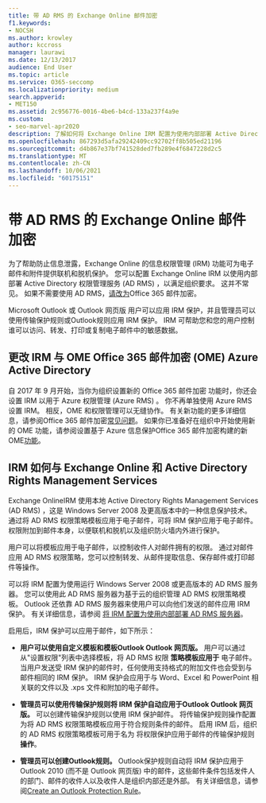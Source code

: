 ```yaml
---
title: 带 AD RMS 的 Exchange Online 邮件加密
f1.keywords:
- NOCSH
ms.author: krowley
author: kccross
manager: laurawi
ms.date: 12/13/2017
audience: End User
ms.topic: article
ms.service: O365-seccomp
ms.localizationpriority: medium
search.appverid:
- MET150
ms.assetid: 2c956776-0016-4be6-b4cd-133a237f4a9e
ms.custom:
- seo-marvel-apr2020
description: 了解如何将 Exchange Online IRM 配置为使用内部部署 Active Directory 权限管理服务 (AD RMS) 以满足组织要求。
ms.openlocfilehash: 867293d5afa29242409cc92702ff8b505ed21196
ms.sourcegitcommit: d4b867e37bf741528ded7fb289e4f6847228d2c5
ms.translationtype: MT
ms.contentlocale: zh-CN
ms.lasthandoff: 10/06/2021
ms.locfileid: "60175151"
---
```

# <a name="exchange-online-mail-encryption-with-ad-rms"></a>带 AD RMS 的 Exchange Online 邮件加密

为了帮助防止信息泄露，Exchange Online 的信息权限管理 (IRM) 功能可为电子邮件和附件提供联机和脱机保护。 您可以配置 Exchange Online IRM 以使用内部部署 Active Directory 权限管理服务 (AD RMS) ，以满足组织要求。 这并不常见。 如果不需要使用 AD RMS，[请改为](ome.md)Office 365 邮件加密。 

Microsoft Outlook 或 Outlook 网页版 用户可以应用 IRM 保护，并且管理员可以使用传输保护规则或Outlook规则应用 IRM 保护。 IRM 可帮助您和您的用户控制谁可以访问、转发、打印或复制电子邮件中的敏感数据。
  
## <a name="changes-to-how-irm-works-with-office-365-message-encryption-ome-and-azure-active-directory"></a>更改 IRM 与 OME Office 365 邮件加密 (OME) Azure Active Directory

自 2017 年 9 月开始，当你为组织设置新的 Office 365 邮件加密 功能时，你还会设置 IRM 以用于 Azure 权限管理 (Azure RMS) 。 你不再单独使用 Azure RMS 设置 IRM。 相反，OME 和权限管理可以无缝协作。 有关新功能的更多详细信息，请参阅Office 365 邮件加密[常见问题](./ome-faq.yml)。 如果你已准备好在组织中开始使用新的 OME 功能，请参阅设置基于 Azure 信息保护Office 365 邮件加密构建的新 OME[功能](./set-up-new-message-encryption-capabilities.md)。
  
## <a name="how-irm-works-with-exchange-online-and-active-directory-rights-management-services"></a>IRM 如何与 Exchange Online 和 Active Directory Rights Management Services

Exchange OnlineIRM 使用本地 Active Directory Rights Management Services (AD RMS) ，这是 Windows Server 2008 及更高版本中的一种信息保护技术。 通过将 AD RMS 权限策略模板应用于电子邮件，可将 IRM 保护应用于电子邮件。 权限附加到邮件本身，以便联机和脱机以及组织防火墙内外进行保护。
  
用户可以将模板应用于电子邮件，以控制收件人对邮件拥有的权限。 通过对邮件应用 AD RMS 权限策略，您可以控制转发、从邮件提取信息、保存邮件或打印邮件等操作。
  
可以将 IRM 配置为使用运行 Windows Server 2008 或更高版本的 AD RMS 服务器。 您可以使用此 AD RMS 服务器为基于云的组织管理 AD RMS 权限策略模板。 Outlook 还依靠 AD RMS 服务器来使用户可以向他们发送的邮件应用 IRM 保护。 有关详细信息，请参阅 [将 IRM 配置为使用内部部署 AD RMS 服务器](configure-irm-to-use-an-on-premises-ad-rms-server.md)。 
  
启用后，IRM 保护可以应用于邮件，如下所示：
  
- **用户可以使用自定义模板和模板Outlook Outlook 网页版。** 用户可以通过从"设置权限"列表中选择模板，将 AD RMS 权限 **策略模板应用于** 电子邮件。 当用户发送受 IRM 保护的邮件时，任何使用支持格式的附加文件也会受到与邮件相同的 IRM 保护。 IRM 保护会应用于与 Word、Excel 和 PowerPoint 相关联的文件以及 .xps 文件和附加的电子邮件。 
    
- **管理员可以使用传输保护规则将 IRM 保护自动应用于Outlook Outlook 网页版。** 可以创建传输保护规则以使用 IRM 保护邮件。 将传输保护规则操作配置为将 AD RMS 权限策略模板应用于符合规则条件的邮件。 启用 IRM 后，组织的 AD RMS 权限策略模板可用于名为 将权限保护应用于邮件的传输保护规则 **操作**。
    
- **管理员可以创建Outlook规则。** Outlook保护规则自动将 IRM 保护应用于 Outlook 2010 (而不是 Outlook 网页版) 中的邮件，这些邮件条件包括发件人的部门、邮件的收件人以及收件人是组织内部还是外部。 有关详细信息，请参阅[Create an Outlook Protection Rule](/exchange/create-an-outlook-protection-rule-exchange-2013-help)。

